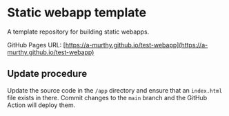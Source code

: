 # Static webapp template

A template repository for building static webapps.

GitHub Pages URL: [https://a-murthy.github.io/test-webapp](https://a-murthy.github.io/test-webapp)

## Update procedure

Update the source code in the `/app` directory and ensure that an `index.html` file exists in there. Commit changes to the `main` branch and the GitHub Action will deploy them.